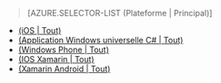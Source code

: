 ﻿> [AZURE.SELECTOR-LIST (Plateforme | Principal)]
- [(iOS | Tout)](mobile-services-ios-get-started-offline-data.md)
- [(Application Windows universelle C# | Tout)](mobile-services-windows-store-dotnet-get-started-offline-data.md)
- [(Windows Phone | Tout)](mobile-services-windows-phone-get-started-offline-data.md)
- [(IOS Xamarin | Tout)](mobile-services-xamarin-ios-get-started-offline-data.md)
- [(Xamarin Android | Tout)](mobile-services-xamarin-android-get-started-offline-data.md)


<!--HONumber=42-->
